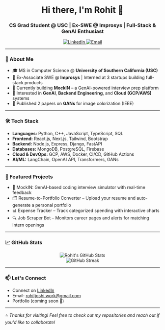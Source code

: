 <h1 align="center">Hi there, I'm Rohit 👋</h1>
<h3 align="center">CS Grad Student @ USC | Ex-SWE @ Improsys | Full-Stack & GenAI Enthusiast</h3>

<p align="center">
  <a href="https://linkedin.com/in/rohit-joshi6" target="_blank">
    <img alt="LinkedIn" src="https://img.shields.io/badge/-LinkedIn-blue?logo=linkedin&style=flat&logoColor=white">
  </a>
  <a href="mailto:rohitjoshi.work@gmail.com">
    <img alt="Email" src="https://img.shields.io/badge/-Email-c14438?style=flat&logo=Gmail&logoColor=white">
  </a>
</p>

---

### 🚀 About Me

- 🎓 MS in Computer Science @ **University of Southern California (USC)**
- 💼 Ex-Associate SWE @ **Improsys** | Interned at 3 startups building full-stack products
- 🔭 Currently building **MockIN** – a GenAI-powered interview prep platform
- 🧠 Interested in **GenAI**, **Backend Engineering**, and **Cloud (GCP/AWS)** systems
- 📝 Published 2 papers on **GANs** for image colorization (IEEE)

---

### 🛠️ Tech Stack

- **Languages:** Python, C++, JavaScript, TypeScript, SQL
- **Frontend:** React.js, Next.js, Tailwind, Bootstrap
- **Backend:** Node.js, Express, Django, FastAPI
- **Databases:** MongoDB, PostgreSQL, Firebase
- **Cloud & DevOps:** GCP, AWS, Docker, CI/CD, GitHub Actions
- **AI/ML:** LangChain, OpenAI API, Transformers, GANs

---

### 📌 Featured Projects

- 🧠 MockIN: GenAI-based coding interview simulator with real-time feedback  
- 🗂️ Resume-to-Portfolio Converter – Upload your resume and auto-generate a personal portfolio  
- 📊 Expense Tracker – Track categorized spending with interactive charts  
- 🔍 Job Scraper Bot – Monitors career pages and alerts for matching intern openings

---

### 📈 GitHub Stats

<p align="center">
  <img src="https://github-readme-stats.vercel.app/api?username=rohitjoshi6&show_icons=true&theme=default&hide_title=true" alt="Rohit's GitHub Stats" />
  <br />
  <img src="https://streak-stats.demolab.com/?user=rohitjoshi6" alt="GitHub Streak" />
</p>

---

### 📫 Let's Connect

- Connect on [LinkedIn](https://linkedin.com/in/rohit-joshi6)
- Email: rohitjoshi.work@gmail.com  
- Portfolio (coming soon 🚧)

---

⭐ *Thanks for visiting! Feel free to check out my repositories and reach out if you'd like to collaborate!*
